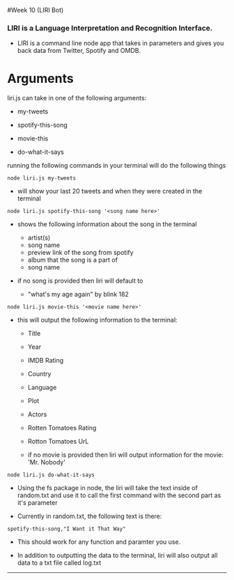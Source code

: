 #Week 10 (LIRI Bot)

### LIRI is a Language Interpretation and Recognition Interface.

* LIRI is a command line node app that takes in parameters and gives you back data from Twitter, Spotify and OMDB.

# Arguments 

liri.js can take in one of the following arguments:

* my-tweets

* spotify-this-song

* movie-this

* do-what-it-says

running the following commands in your terminal will do the following things

```
node liri.js my-tweets
```
* will show your last 20 tweets and when they were created in the terminal

```
node liri.js spotify-this-song '<song name here>'
```

* shows the following information about the song in the terminal

	* artist(s)
	* song name
	* preview link of the song from spotify
	* album that the song is a part of
	* song name

* if no song is provided then liri will default to
	* "what's my age again" by blink 182

```
node liri.js movie-this '<movie name here>'
```

* this will output the following information to the terminal:

	* Title
	* Year
	* IMDB Rating
	* Country
	* Language
	* Plot
	* Actors
	* Rotten Tomatoes Rating 
	* Rotton Tomatoes UrL

	* if no movie is provided then liri will output information for the movie: 'Mr. Nobody'

```
node liri.js do-what-it-says 
```

* Using the fs package in node, the liri will take the text inside of random.txt and use it to call the first command with the second part as it's parameter

* Currently in random.txt, the following text is there:

```
spotify-this-song,"I Want it That Way"
```

* This should work for any function and paramter you use.

* In addition to outputting the data to the terminal, liri will also output all data to a txt file called log.txt

------